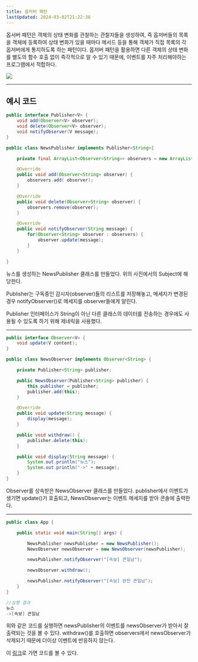 ```yaml
---
title: 옵저버 패턴
lastUpdated: 2024-03-02T21:22:36
---
```


옵서버 패턴은 객체의 상태 변화를 관찰하는 관찰자들을 생성하여, 즉 옵저버들의 목록을 객체에 등록하여 상태 변화가 있을 때마다 메서드 등을 통해 객체가 직접 목록의 각 옵저버에게 통지하도록 하는 패턴이다. 옵저버 패턴을 활용하면 다른 객체의 상태 변화를 별도의 함수 호출 없이 즉각적으로 알 수 있기 때문에, 이벤트를 자주 처리해야하는 프로그램에서 적합하다.

<img src="https://1.bp.blogspot.com/-WCHfqra68yc/XaHO8FaJMNI/AAAAAAAACMI/SJvomnvQgSgYdLGJ8DM7pMTQhc5uS_s1ACLcBGAsYHQ/s1600/%25EC%2598%25B5%25EC%25A0%2580%25EB%25B2%2584%25ED%258C%25A8%25ED%2584%25B4.PNG">

---

## 예시 코드

```java
public interface Publisher<V> {
    void add(Observer<V> observer);
    void delete(Observer<V> observer);
    void notifyObserver(V message);
}

public class NewsPublisher implements Publisher<String>{

    private final ArrayList<Observer<String>> observers = new ArrayList<>();

    @Override
    public void add(Observer<String> observer) {
        observers.add( observer);
    }

    @Override
    public void delete(Observer<String> observer) {
        observers.remove(observer);
    }

    @Override
    public void notifyObserver(String message) {
        for(Observer<String> observer : observers) {
            observer.update(message);
        }
    }

}
```

뉴스를 생성하는 NewsPublisher 클래스를 만들었다. 위의 사진에서의 Subject에 해당한다. 

Publisher는 구독중인 감시자(observer)들의 리스트를 저장해놓고, 메세지가 변경된 경우 notifyObserver()로 메세지를 observer들에게 알린다.

Publisher 인터페이스가 String이 아닌 다른 클래스의 데이터를 전송하는 경우에도 사용될 수 있도록 하기 위해 제네릭을 사용했다.

---

```java
public interface Observer<V> {
    void update(V content);
}

public class NewsObserver implements Observer<String> {

    private Publisher<String> publisher;

    public NewsObserver(Publisher<String> publisher) {
        this.publisher = publisher;
        publisher.add(this);
    }

    @Override
    public void update(String message) {
        display(message);
    }

    public void withdraw() {
        publisher.delete(this);
    }

    public void display(String message) {
        System.out.println("뉴스");
        System.out.println("->" + message);
    }
}
```

Observer를 상속받은 NewsObserver 클래스를 만들었다. publisher에서 이벤트가 생기면 update()가 호출되고, NewsObserver는 이벤트 메세지를 받아 콘솔에 출력한다.

---

```java
public class App {

    public static void main(String[] args) {

        NewsPublisher newsPublisher = new NewsPublisher();
        NewsObserver newsObserver = new NewsObserver(newsPublisher);

        newsPublisher.notifyObserver("[속보] 큰일남");

        newsObserver.withdraw();

        newsPublisher.notifyObserver("[속보] 완전 큰일남");
    }
}
```

```java
//실행 결과
뉴스
->[속보] 큰일남
```

위와 같은 코드를 실행하면 newsPublisher의 이벤트를 newsObserver가 받아서 잘 출력되는 것을 볼 수 있다. withdraw()를 호출하면 observers에서 newsObserver가 삭제되기 때문에 더이상 이벤트에 반응하지 않는다.

이 <a href="https://github.com/rlaisqls/GoF-DesignPatterns/tree/master/src/main/java/com/study/gof/designpattrens/_03_BehavioralPattern/observer">링크</a>로 가면 코드를 볼 수 있다.